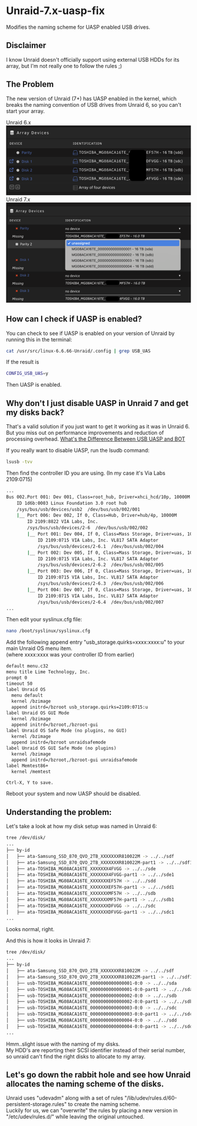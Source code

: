 # Unraid-7.x-uasp-fix

Modifies the naming scheme for UASP enabled USB drives.

## Disclaimer

I know Unraid doesn't officially support using external USB HDDs for its array, but I'm not really one to follow the rules ;)

## The Problem

The new version of Unraid (7+) has UASP enabled in the kernel, which breaks the naming convention of USB drives from Unraid 6, so you can't start your array.

Unraid 6.x
![Unraid6](/assets/unraid6.png)
Unraid 7.x
![Unraid7](/assets/unraid7.png)

## How can I check if UASP is enabled?

You can check to see if UASP is enabled on your version of Unraid by running this in the terminal:
```sh
cat /usr/src/linux-6.6.66-Unraid/.config | grep USB_UAS
```
If the result is 
```sh
CONFIG_USB_UAS=y
```
Then UASP is enabled.

## Why don't I just disable UASP in Unraid 7 and get my disks back?
That's a valid solution if you just want to get it working as it was in Unraid 6. 
But you miss out on performance improvements and reduction of processing overhead. 
[What's the Difference Between USB UASP and BOT](https://www.electronicdesign.com/technologies/embedded/article/21800348/whats-the-difference-between-usb-uasp-and-bot)

If you really want to disable UASP, run the lsudb command:

```sh
lsusb -tvv
```

Then find the controller ID you are using. (In my case it's Via Labs 2109:0715)
```sh
...
Bus 002.Port 001: Dev 001, Class=root_hub, Driver=xhci_hcd/10p, 10000M
    ID 1d6b:0003 Linux Foundation 3.0 root hub
    /sys/bus/usb/devices/usb2  /dev/bus/usb/002/001
    |__ Port 006: Dev 002, If 0, Class=Hub, Driver=hub/4p, 10000M
        ID 2109:8822 VIA Labs, Inc. 
        /sys/bus/usb/devices/2-6  /dev/bus/usb/002/002
        |__ Port 001: Dev 004, If 0, Class=Mass Storage, Driver=uas, 10000M
            ID 2109:0715 VIA Labs, Inc. VL817 SATA Adaptor
            /sys/bus/usb/devices/2-6.1  /dev/bus/usb/002/004
        |__ Port 002: Dev 005, If 0, Class=Mass Storage, Driver=uas, 10000M
            ID 2109:0715 VIA Labs, Inc. VL817 SATA Adaptor
            /sys/bus/usb/devices/2-6.2  /dev/bus/usb/002/005
        |__ Port 003: Dev 006, If 0, Class=Mass Storage, Driver=uas, 10000M
            ID 2109:0715 VIA Labs, Inc. VL817 SATA Adaptor
            /sys/bus/usb/devices/2-6.3  /dev/bus/usb/002/006
        |__ Port 004: Dev 007, If 0, Class=Mass Storage, Driver=uas, 10000M
            ID 2109:0715 VIA Labs, Inc. VL817 SATA Adaptor
            /sys/bus/usb/devices/2-6.4  /dev/bus/usb/002/007
...
```

Then edit your syslinux.cfg file:
```sh
nano /boot/syslinux/syslinux.cfg
```
Add the following append entry "usb_storage.quirks=xxxx:xxxx:u" to your main Unraid OS menu item.   
(where xxxx:xxxx was your controller ID from earlier) 

```
default menu.c32
menu title Lime Technology, Inc.
prompt 0
timeout 50
label Unraid OS
  menu default
  kernel /bzimage
  append initrd=/bzroot usb_storage.quirks=2109:0715:u
label Unraid OS GUI Mode
  kernel /bzimage
  append initrd=/bzroot,/bzroot-gui
label Unraid OS Safe Mode (no plugins, no GUI)
  kernel /bzimage
  append initrd=/bzroot unraidsafemode
label Unraid OS GUI Safe Mode (no plugins)
  kernel /bzimage
  append initrd=/bzroot,/bzroot-gui unraidsafemode
label Memtest86+
  kernel /memtest
```
```
Ctrl-X, Y to save.
```
Reboot your system and now UASP should be disabled.

## Understanding the problem:

Let's take a look at how my disk setup was named in Unraid 6:
```sh
tree /dev/disk/
...
├── by-id
│   ├── ata-Samsung_SSD_870_QVO_2TB_XXXXXXXR810022M -> ../../sdf
│   ├── ata-Samsung_SSD_870_QVO_2TB_XXXXXXXR810022M-part1 -> ../../sdf1
│   ├── ata-TOSHIBA_MG08ACA16TE_XXXXXXX4FVGG -> ../../sde
│   ├── ata-TOSHIBA_MG08ACA16TE_XXXXXXX4FVGG-part1 -> ../../sde1
│   ├── ata-TOSHIBA_MG08ACA16TE_XXXXXXXEF57H -> ../../sdd
│   ├── ata-TOSHIBA_MG08ACA16TE_XXXXXXXEF57H-part1 -> ../../sdd1
│   ├── ata-TOSHIBA_MG08ACA16TE_XXXXXXXMF57H -> ../../sdb
│   ├── ata-TOSHIBA_MG08ACA16TE_XXXXXXXMF57H-part1 -> ../../sdb1
│   ├── ata-TOSHIBA_MG08ACA16TE_XXXXXXXDFVGG -> ../../sdc
│   ├── ata-TOSHIBA_MG08ACA16TE_XXXXXXXDFVGG-part1 -> ../../sdc1
...
```
Looks normal, right.

And this is how it looks in Unraid 7:
```sh
tree /dev/disk/
...
├── by-id
│   ├── ata-Samsung_SSD_870_QVO_2TB_XXXXXXXR810022M -> ../../sdf
│   ├── ata-Samsung_SSD_870_QVO_2TB_XXXXXXXR810022M-part1 -> ../../sdf1
│   ├── usb-TOSHIBA_MG08ACA16TE_0000000000000001-0:0 -> ../../sda
│   ├── usb-TOSHIBA_MG08ACA16TE_0000000000000001-0:0-part1 -> ../../sda1
│   ├── usb-TOSHIBA_MG08ACA16TE_0000000000000002-0:0 -> ../../sdb
│   ├── usb-TOSHIBA_MG08ACA16TE_0000000000000002-0:0-part1 -> ../../sdb1
│   ├── usb-TOSHIBA_MG08ACA16TE_0000000000000003-0:0 -> ../../sdc
│   ├── usb-TOSHIBA_MG08ACA16TE_0000000000000003-0:0-part1 -> ../../sdc1
│   ├── usb-TOSHIBA_MG08ACA16TE_0000000000000004-0:0 -> ../../sdd
│   ├── usb-TOSHIBA_MG08ACA16TE_0000000000000004-0:0-part1 -> ../../sdd1
...
```
Hmm..slight issue with the naming of my disks.  
My HDD's are reporting their SCSI identifier instead of their serial number, so unraid can't find the right disks to allocate to my array.

## Let's go down the rabbit hole and see how Unraid allocates the naming scheme of the disks.

Unraid uses "udevadm" along with a set of rules "/lib/udev/rules.d/60-persistent-storage.rules" to create the naming scheme.  
Luckily for us, we can "overwrite" the rules by placing a new version in "/etc/udev/rules.d/" while leaving the original untouched.





